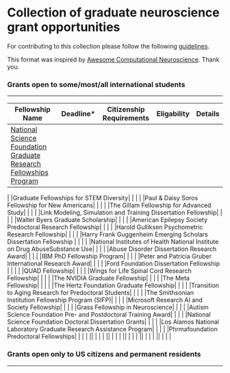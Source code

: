 # Collection of graduate neuroscience grant opportunities

For contributing to this collection please follow the following [guidelines](contributing.md). 

This format was inspired by [Awesome Computational
Neuroscience](https://github.com/eselkin/awesome-computational-neuroscience/tree/master). Thank you. 

### Grants open to some/most/all international students 
---

| Fellowship Name | Deadline*| Citizenship Requirements | Eligability | Details | 
| --------------- | -------- | ------------------------ | ----------- | ------- | 
|[National Science Foundation Graduate Research Fellowships Program](https://www.nsfgrfp.org/)| | |
|
|Graduate Fellowships for STEM Diversity| | | |
|Paul & Daisy Soros Fellowship for New Americans| | | |
|The Gillam Fellowship for Advanced Study| | | |
|Link Modeling, Simulation and Training Dissertation Fellowship| | | |
|Walter Byers Graduate Scholarship| | | |
|American Epilepsy Society Predoctoral Research Fellowship| | | |
|Harold Gulliksen Psychometric Research Fellowship| | | |
|Harry Frank Guggenheim Emerging Scholars Dissertation Fellowship | | | |
|National Institutes of Health National Institute on Drug AbuseSubstance Use| | | |
|Abuse Disorder Dissertation Research Award| | | |
|IBM PhD Fellowship Program| | | |
|Peter and Patricia Gruber International Research Award| | | |
|Ford Foundation Dissertation Fellowship | | | |
|QUAD Fellowship| | | |
|Wings for Life Spinal Cord Research Fellowship| | | |
|The NVIDIA Graduate Fellowship| | | |
|The Meta Fellowship| | | |
|The Hertz Foundation Graduate Fellowship| | | |
|Transition to Aging Research for Predoctoral Students| | | |
|The Smithsonian Institution Fellowship Program (SIFP)| | | |
|Microsoft Research AI and Society Fellowship| | | |
|Grass Fellowship in Neuroscience| | | |
|Autism Science Foundation Pre- and Postdoctoral Training Award| | | |
|National Science Foundation Doctoral Dissertation Grants| | | |
|Los Alamos National Laboratory Graduate Research Assistance Program| | | |
|Phrmafoundation Predoctoral Fellowships| | | |
|| | | |
|| | | |
|| | | |
|| | | |
|| | | |

### Grants open only to US citizens and permanent residents 
---
